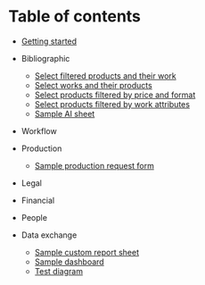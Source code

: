 # Table of contents

* [Getting started](README.md)

* Bibliographic
  * [Select filtered products and their work](examples/filtered\_products\_and\_their\_work.md)
  * [Select works and their products](examples/products\_and\_their\_works.md)
  * [Select products filtered by price and format](examples/products\_filtered\_by\_price\_and\_format.md)
  * [Select products filtered by work attributes](examples/products\_filtered\_by\_work\_attributes.md)
  * [Sample AI sheet](examples/sample\_ai.md)
* Workflow
* Production
  * [Sample production request form](examples/sample\_production\_request\_form.md)
* Legal
* Financial
* People
* Data exchange
  * [Sample custom report sheet](/examples/sample\_custom\_report.md)
  * [Sample dashboard](examples/sample\_dashboard.md)
  * [Test diagram](examples/diagram.md)
